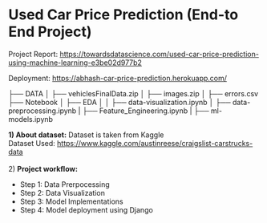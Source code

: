 
<h1>Used Car Price Prediction (End-to End Project)</h1>

Project Report: https://towardsdatascience.com/used-car-price-prediction-using-machine-learning-e3be02d977b2

Deployment: https://abhash-car-price-prediction.herokuapp.com/

├── DATA
│    ├── vehiclesFinalData.zip
│    ├── images.zip
│    ├── errors.csv
├── Notebook
│    ├── EDA
│    │   ├── data-visualization.ipynb
│    ├── data-preprocessing.ipynb
|    ├── Feature_Engineering.ipynb
|    ├── ml-models.ipynb

<b>1) About dataset:</b> Dataset is taken from Kaggle <br>
Dataset Used: https://www.kaggle.com/austinreese/craigslist-carstrucks-data<br><br>
2) <b>Project workflow:</b>
  <ul>
  <li>Step 1: Data Prerpocessing</li>
  <li>Step 2: Data Visualization</li>
  <li>Step 3: Model Implementations</li>
  <li>Step 4: Model deployment using Django</li>
  </ul>

